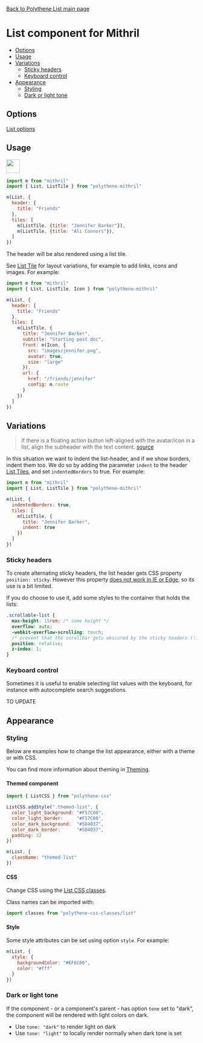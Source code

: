 [Back to Polythene List main page](../list.md)

# List component for Mithril

<!-- MarkdownTOC autolink="true" autoanchor="true" bracket="round" -->

- [Options](#options)
- [Usage](#usage)
- [Variations](#variations)
  - [Sticky headers](#sticky-headers)
  - [Keyboard control](#keyboard-control)
- [Appearance](#appearance)
  - [Styling](#styling)
  - [Dark or light tone](#dark-or-light-tone)

<!-- /MarkdownTOC -->

<a name="options"></a>
## Options

[List options](../list.md)


<a name="usage"></a>
## Usage

<a href="https://jsfiddle.net/ArthurClemens/8k7gg3va/" target="_blank"><img src="https://arthurclemens.github.io/assets/polythene/docs/try-out-green.gif" height="36" /></a>

~~~javascript
import m from "mithril"
import { List, ListTile } from "polythene-mithril"

m(List, {
  header: {
    title: "Friends"
  },
  tiles: [
    m(ListTile, {title: "Jennifer Barker"}),
    m(ListTile, {title: "Ali Connors"}),
  ]
})
~~~

The header will be also rendered using a list tile.

See [List Tile](list-tile.md) for layout variations, for example to add links, icons and images. For example:

~~~javascript
import m from "mithril"
import { List, ListTile, Icon } from "polythene-mithril"

m(List, {
  header: {
    title: "Friends"
  },
  tiles: [
    m(ListTile, {
      title: "Jennifer Barker",
      subtitle: "Starting post doc",
      front: m(Icon, {
        src: "images/jennifer.png",
        avatar: true,
        size: "large"
      }),
      url: {
        href: "/friends/jennifer"
        config: m.route
      }
    })
  ]
})
~~~


<a name="variations"></a>
## Variations

> If there is a floating action button left-aligned with the avatar/icon in a list,
> align the subheader with the text content.
> [source](https://material.io/guidelines/components/subheaders.html#subheaders-list-subheaders)

In this situation we want to indent the list-header, and if we show borders, indent them too. We do so by adding the parameter `indent` to the header [List Tiles](../list-tile.md), and set `indentedBorders` to true. For example:

~~~javascript
import m from "mithril"
import { List, ListTile } from "polythene-mithril"

m(List, {
  indentedBorders: true,
  tiles: [
    m(ListTile, {
      title: "Jennifer Barker",
      indent: true
    })
  ]
})
~~~

<a name="sticky-headers"></a>
### Sticky headers

To create alternating sticky headers, the list header gets CSS property `position: sticky`. However this property [does not work in IE or Edge](http://caniuse.com/#feat=css-sticky), so its use is a bit limited.

If you do choose to use it, add some styles to the container that holds the lists:

~~~css
.scrollable-list {
  max-height: 15rem; /* some height */
  overflow: auto;
  -webkit-overflow-scrolling: touch;
  /* prevent that the scrollbar gets obscured by the sticky headers (!) */
  position: relative;
  z-index: 1;
}
~~~

<a name="keyboard-control"></a>
### Keyboard control

Sometimes it is useful to enable selecting list values with the keyboard, for instance with autocomplete search suggestions.

TO UPDATE


<a name="appearance"></a>
## Appearance

<a name="styling"></a>
### Styling

Below are examples how to change the list appearance, either with a theme or with CSS.

You can find more information about theming in  [Theming](../../theming.md).

#### Themed component

~~~javascript
import { ListCSS } from "polythene-css"

ListCSS.addStyle(".themed-list", {
  color_light_background: "#F57C00",
  color_light_border:     "#F57C00",
  color_dark_background:  "#5D4037",
  color_dark_border:      "#5D4037",
  padding: 32
})

m(List, {
  className: "themed-list"
})
~~~

#### CSS

Change CSS using the [List CSS classes](../../../packages/polythene-css-classes/list.js).

Class names can be imported with:

~~~javascript
import classes from "polythene-css-classes/list"
~~~

#### Style

Some style attributes can be set using option `style`. For example:

~~~javascript
m(List, {
  style: {
    backgroundColor: "#EF6C00",
    color: "#fff"
  }
})
~~~

<a name="dark-or-light-tone"></a>
### Dark or light tone

If the component - or a component's parent - has option `tone` set to "dark", the component will be rendered with light colors on dark. 

* Use `tone: "dark"` to render light on dark
* Use `tone: "light"` to locally render normally when dark tone is set



